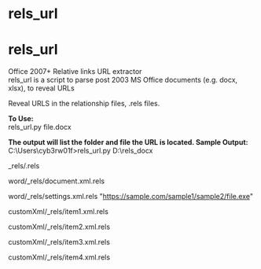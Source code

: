 # rels_url
# rels_url
Office 2007+ Relative links URL extractor  
rels_url is a script to parse post 2003 MS Office documents (e.g. docx, xlsx), to reveal URLs  

Reveal URLS in the relationship files, .rels files.

**To Use:**  
rels_url.py  file.docx

**The output will list the folder and file the URL is located. Sample Output:**  
 C:\Users\cyb3rw01f>rels_url.py D:\rels_docx

_rels/.rels

word/_rels/document.xml.rels

word/_rels/settings.xml.rels "https://sample.com/sample1/sample2/file.exe"

customXml/_rels/item1.xml.rels

customXml/_rels/item2.xml.rels

customXml/_rels/item3.xml.rels

customXml/_rels/item4.xml.rels



